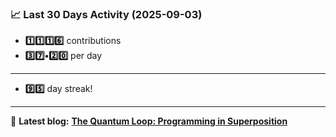 <!--START_STATS-->
### 📈 Last 30 Days Activity (2025-09-03)  
- **1️⃣1️⃣1️⃣6️⃣** contributions  
- **3️⃣7️⃣•2️⃣0️⃣** per day
---
- **9️⃣5️⃣** day streak!
---
📝 **Latest blog:** [**The Quantum Loop: Programming in Superposition**](https://andriak.com/blog/quantum-loop)
<!--END_STATS-->
